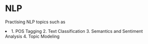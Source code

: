 # NLP
Practising NLP topics such as
<li>
1. POS Tagging
2. Text Classification
3. Semantics and Sentiment Analysis
4. Topic Modeling
